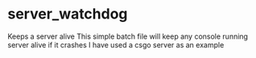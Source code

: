 # server_watchdog
Keeps a server alive
This simple batch file will keep any console running server alive if it crashes
I have used a csgo server as an example


